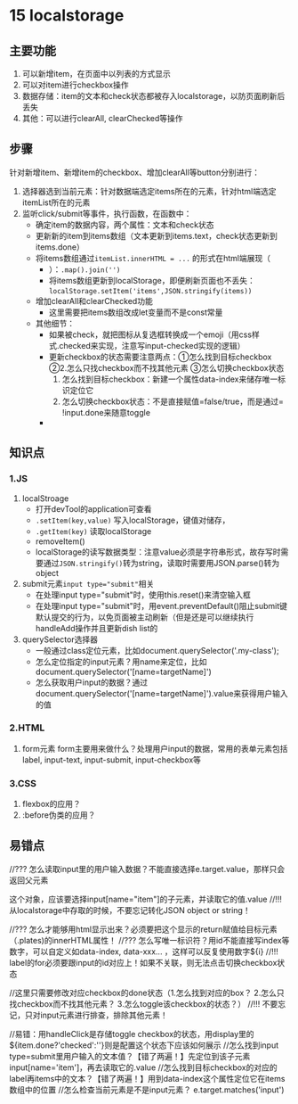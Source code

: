# 15 localstorage
## 主要功能
1. 可以新增item，在页面中以列表的方式显示
2. 可以对item进行checkbox操作
3. 数据存储：item的文本和check状态都被存入localstorage，以防页面刷新后丢失
4. 其他：可以进行clearAll, clearChecked等操作

## 步骤
针对新增item、新增item的checkbox、增加clearAll等button分别进行：
1. 选择器选到当前元素：针对数据端选定items所在的元素，针对html端选定itemList所在的元素
2. 监听click/submit等事件，执行函数，在函数中：
    - 确定item的数据内容，两个属性：文本和check状态
    - 更新新的item到items数组（文本更新到items.text，check状态更新到items.done）
    - 将items数组通过`itemList.innerHTML = ...` 的形式在html端展现（<ul><li>）：`.map().join('')`
    - 将items数组更新到localStorage，即便刷新页面也不丢失：`localStorage.setItem('items',JSON.stringify(items))`
3. 增加clearAll和clearChecked功能
    - 这里需要把items数组改成let变量而不是const常量
4. 其他细节：
    - 如果被check，就把图标从复选框转换成一个emoji（用css样式.checked来实现，注意写input-checked实现的逻辑）
    - 更新checkbox的状态需要注意两点：①怎么找到目标checkbox ②2.怎么只找checkbox而不找其他元素 ③怎么切换checkbox状态
        1. 怎么找到目标checkbox：新建一个属性data-index来储存唯一标识定位它
        2. 怎么切换checkbox状态：不是直接赋值=false/true，而是通过= !input.done来随意toggle
    - 

## 知识点
### 1.JS
1. localStroage
    - 打开devTool的application可查看
    - `.setItem(key,value)` 写入localStorage，键值对储存，
    - `.getItem(key)` 读取localStorage
    - removeItem()
    - localStorage的读写数据类型：注意value必须是字符串形式，故存写时需要通过`JSON.stringify()`转为string，读取时需要用JSON.parse()转为object
2. submit元素`input type="submit"`相关
    - 在处理input type="submit"时，使用this.reset()来清空输入框
    - 在处理input type="submit"时，用event.preventDefault()阻止submit键默认提交的行为，以免页面被主动刷新（但是还是可以继续执行handleAdd操作并且更新dish list的
3. querySelector选择器
    - 一般通过class定位元素，比如document.querySelector('.my-class');
    - 怎么定位指定的input元素？用name来定位，比如document.querySelector('[name=targetName]')
    - 怎么获取用户input的数据？通过document.querySelector('[name=targetName]').value来获得用户输入的值

### 2.HTML
1. form元素
form主要用来做什么？处理用户input的数据，常用的表单元素包括label, input-text, input-submit, input-checkbox等

### 3.CSS
1. flexbox的应用？
2. :before伪类的应用？


## 易错点
//??? 怎么读取input里的用户输入数据？不能直接选择e.target.value，那样只会返回父元素<form class="add-items">这个对象，应该要选择input[name="item"]的子元素，并读取它的值.value
//!!! 从localstorage中存取的时候，不要忘记转化JSON object or string！

//??? 怎么才能够用html显示出来？必须要把这个显示的return赋值给目标元素（.plates)的innerHTML属性！
//??? 怎么写唯一标识符？用id不能直接写index等数字，可以自定义如data-index, data-xxx... ，这样可以反复使用数字${i}
//!!! label的for必须要跟input的id对应上！如果不关联，则无法点击切换checkbox状态

//这里只需要修改对应checkbox的done状态（1.怎么找到对应的box？ 2.怎么只找checkbox而不找其他元素？ 3.怎么toggle该checkbox的状态？）
//!!! 不要忘记，只对input元素进行排查，排除其他元素！

//易错：用handleClick是存储toggle checkbox的状态，用display里的 ${item.done?'checked':''}则是配置这个状态下应该如何展示
//怎么找到input type=submit里用户输入的文本值？【错了两遍！】先定位到该子元素input[name='item']，再去读取它的.value
//怎么找到目标checkbox的对应的label再items中的文本？【错了两遍！】用到data-index这个属性定位它在items数组中的位置
//怎么检查当前元素是不是input元素？ e.target.matches('input')